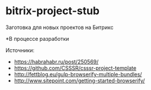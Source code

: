 # bitrix-project-stub
Заготовка для новых проектов на Битрикс

*В процессе разработки


Источники:

- https://habrahabr.ru/post/250569/
- https://github.com/CSSSR/csssr-project-template
- http://fettblog.eu/gulp-browserify-multiple-bundles/
- http://www.sitepoint.com/getting-started-browserify/